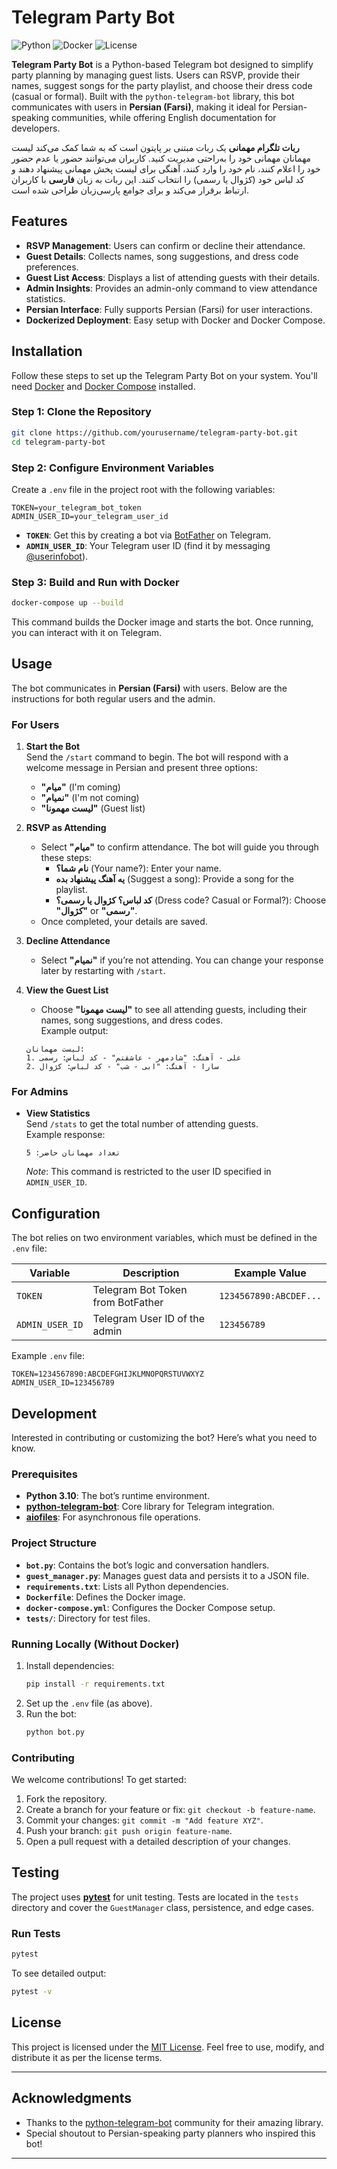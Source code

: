 # Telegram Party Bot

![Python](https://img.shields.io/badge/Python-3.10-blue.svg)
![Docker](https://img.shields.io/badge/Docker-Compose-blue.svg)
![License](https://img.shields.io/badge/License-MIT-green.svg)

**Telegram Party Bot** is a Python-based Telegram bot designed to simplify party planning by managing guest lists. Users can RSVP, provide their names, suggest songs for the party playlist, and choose their dress code (casual or formal). Built with the `python-telegram-bot` library, this bot communicates with users in **Persian (Farsi)**, making it ideal for Persian-speaking communities, while offering English documentation for developers.

**ربات تلگرام مهمانی** یک ربات مبتنی بر پایتون است که به شما کمک می‌کند لیست مهمانان مهمانی خود را به‌راحتی مدیریت کنید. کاربران می‌توانند حضور یا عدم حضور خود را اعلام کنند، نام خود را وارد کنند، آهنگی برای لیست پخش مهمانی پیشنهاد دهند و کد لباس خود (کژوال یا رسمی) را انتخاب کنند. این ربات به زبان **فارسی** با کاربران ارتباط برقرار می‌کند و برای جوامع پارسی‌زبان طراحی شده است.

## Features

- **RSVP Management**: Users can confirm or decline their attendance.
- **Guest Details**: Collects names, song suggestions, and dress code preferences.
- **Guest List Access**: Displays a list of attending guests with their details.
- **Admin Insights**: Provides an admin-only command to view attendance statistics.
- **Persian Interface**: Fully supports Persian (Farsi) for user interactions.
- **Dockerized Deployment**: Easy setup with Docker and Docker Compose.

## Installation

Follow these steps to set up the Telegram Party Bot on your system. You'll need [Docker](https://www.docker.com/) and [Docker Compose](https://docs.docker.com/compose/) installed.

### Step 1: Clone the Repository
```bash
git clone https://github.com/yourusername/telegram-party-bot.git
cd telegram-party-bot
```

### Step 2: Configure Environment Variables
Create a `.env` file in the project root with the following variables:
```
TOKEN=your_telegram_bot_token
ADMIN_USER_ID=your_telegram_user_id
```
- **`TOKEN`**: Get this by creating a bot via [BotFather](https://t.me/botfather) on Telegram.
- **`ADMIN_USER_ID`**: Your Telegram user ID (find it by messaging [@userinfobot](https://t.me/userinfobot)).

### Step 3: Build and Run with Docker
```bash
docker-compose up --build
```
This command builds the Docker image and starts the bot. Once running, you can interact with it on Telegram.

## Usage

The bot communicates in **Persian (Farsi)** with users. Below are the instructions for both regular users and the admin.

### For Users

1. **Start the Bot**  
   Send the `/start` command to begin. The bot will respond with a welcome message in Persian and present three options:
   - **"میام"** (I'm coming)
   - **"نمیام"** (I'm not coming)
   - **"لیست مهمونا"** (Guest list)

2. **RSVP as Attending**  
   - Select **"میام"** to confirm attendance. The bot will guide you through these steps:
     - **نام شما؟** (Your name?): Enter your name.
     - **یه آهنگ پیشنهاد بده** (Suggest a song): Provide a song for the playlist.
     - **کد لباس؟ کژوال یا رسمی؟** (Dress code? Casual or Formal?): Choose **"کژوال"** or **"رسمی"**.
   - Once completed, your details are saved.

3. **Decline Attendance**  
   - Select **"نمیام"** if you’re not attending. You can change your response later by restarting with `/start`.

4. **View the Guest List**  
   - Choose **"لیست مهمونا"** to see all attending guests, including their names, song suggestions, and dress codes.  
   Example output:
   ```
   لیست مهمانان:
   1. علی - آهنگ: "شادمهر - عاشقتم" - کد لباس: رسمی
   2. سارا - آهنگ: "ابی - شب" - کد لباس: کژوال
   ```

### For Admins

- **View Statistics**  
  Send `/stats` to get the total number of attending guests.  
  Example response:  
  ```
  تعداد مهمانان حاضر: 5
  ```
  *Note*: This command is restricted to the user ID specified in `ADMIN_USER_ID`.

## Configuration

The bot relies on two environment variables, which must be defined in the `.env` file:

| Variable         | Description                                      | Example Value                   |
|------------------|--------------------------------------------------|---------------------------------|
| `TOKEN`          | Telegram Bot Token from BotFather                | `1234567890:ABCDEF...`         |
| `ADMIN_USER_ID`  | Telegram User ID of the admin                    | `123456789`                    |

Example `.env` file:
```
TOKEN=1234567890:ABCDEFGHIJKLMNOPQRSTUVWXYZ
ADMIN_USER_ID=123456789
```

## Development

Interested in contributing or customizing the bot? Here’s what you need to know.

### Prerequisites
- **Python 3.10**: The bot’s runtime environment.
- **[python-telegram-bot](https://github.com/python-telegram-bot/python-telegram-bot)**: Core library for Telegram integration.
- **[aiofiles](https://github.com/Tinche/aiofiles)**: For asynchronous file operations.

### Project Structure
- **`bot.py`**: Contains the bot’s logic and conversation handlers.
- **`guest_manager.py`**: Manages guest data and persists it to a JSON file.
- **`requirements.txt`**: Lists all Python dependencies.
- **`Dockerfile`**: Defines the Docker image.
- **`docker-compose.yml`**: Configures the Docker Compose setup.
- **`tests/`**: Directory for test files.

### Running Locally (Without Docker)
1. Install dependencies:
   ```bash
   pip install -r requirements.txt
   ```
2. Set up the `.env` file (as above).
3. Run the bot:
   ```bash
   python bot.py
   ```

### Contributing
We welcome contributions! To get started:
1. Fork the repository.
2. Create a branch for your feature or fix: `git checkout -b feature-name`.
3. Commit your changes: `git commit -m "Add feature XYZ"`.
4. Push your branch: `git push origin feature-name`.
5. Open a pull request with a detailed description of your changes.

## Testing

The project uses **[pytest](https://docs.pytest.org/)** for unit testing. Tests are located in the `tests` directory and cover the `GuestManager` class, persistence, and edge cases.

### Run Tests
```bash
pytest
```

To see detailed output:
```bash
pytest -v
```

## License

This project is licensed under the [MIT License](LICENSE). Feel free to use, modify, and distribute it as per the license terms.

---

## Acknowledgments

- Thanks to the [python-telegram-bot](https://github.com/python-telegram-bot/python-telegram-bot) community for their amazing library.
- Special shoutout to Persian-speaking party planners who inspired this bot!

---

